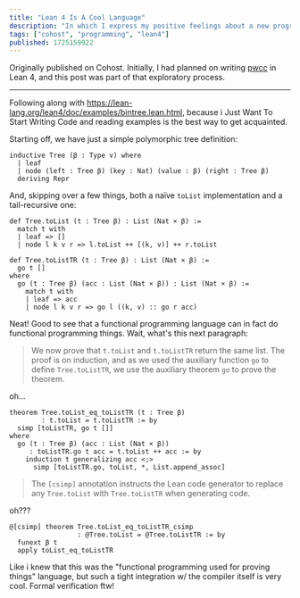 ```yaml
---
title: "Lean 4 Is A Cool Language"
description: "In which I express my positive feelings about a new programming language I'm learning!"
tags: ["cohost", "programming", "lean4"]
published: 1725159922
---
```


Originally published on Cohost. Initially, I had planned on writing [pwcc](/tags/pwcc/) in Lean 4, and this post was part of that exploratory process.

---

Following along with <https://lean-lang.org/lean4/doc/examples/bintree.lean.html>, because i Just Want To Start Writing Code and reading examples is the best way to get acquainted.

Starting off, we have just a simple polymorphic tree definition:

```lean4
inductive Tree (β : Type v) where
  | leaf
  | node (left : Tree β) (key : Nat) (value : β) (right : Tree β)
  deriving Repr
```

And, skipping over a few things, both a naïve `toList` implementation and a tail-recursive one:

```lean4
def Tree.toList (t : Tree β) : List (Nat × β) :=
  match t with
  | leaf => []
  | node l k v r => l.toList ++ [(k, v)] ++ r.toList

def Tree.toListTR (t : Tree β) : List (Nat × β) :=
  go t []
where
  go (t : Tree β) (acc : List (Nat × β)) : List (Nat × β) :=
    match t with
    | leaf => acc
    | node l k v r => go l ((k, v) :: go r acc)
```

Neat! Good to see that a functional programming language can in fact do functional programming things. Wait, what's this next paragraph:

<blockquote>
We now prove that <code>t.toList</code> and <code>t.toListTR</code> return the same list. The proof is on induction, and as we used the auxiliary function <code>go</code> to define <code>Tree.toListTR</code>, we use the auxiliary theorem <code>go</code> to prove the theorem.
</blockquote>

oh...

```lean4
theorem Tree.toList_eq_toListTR (t : Tree β)
        : t.toList = t.toListTR := by
  simp [toListTR, go t []]
where
  go (t : Tree β) (acc : List (Nat × β))
     : toListTR.go t acc = t.toList ++ acc := by
    induction t generalizing acc <;>
      simp [toListTR.go, toList, *, List.append_assoc]
```

<blockquote>
The <code>[csimp]</code> annotation instructs the Lean code generator to replace any <code>Tree.toList</code> with <code>Tree.toListTR</code> when generating code.
</blockquote>

oh???

```lean4
@[csimp] theorem Tree.toList_eq_toListTR_csimp
                 : @Tree.toList = @Tree.toListTR := by
  funext β t
  apply toList_eq_toListTR
```

Like i knew that this was the "functional programming used for proving things" language, but such a tight integration w/ the compiler itself is very cool. Formal verification ftw!
